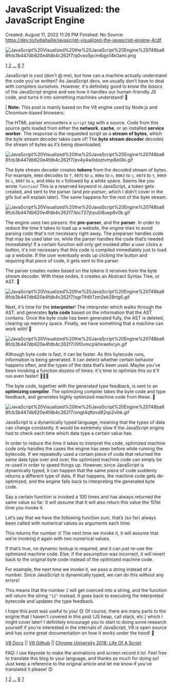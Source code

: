 # JavaScript Visualized: the JavaScript Engine

Created: August 11, 2022 11:26 PM
Finished: No
Source: https://dev.to/lydiahallie/javascript-visualized-the-javascript-engine-4cdf

![JavaScript%20Visualized%20the%20JavaScript%20Engine%20748ba68fcb3b447db620e4fdb4c262f7/q0vxo5pcm6qjo14k0ami.png](JavaScript%20Visualized%20the%20JavaScript%20Engine%20748ba68fcb3b447db620e4fdb4c262f7/q0vxo5pcm6qjo14k0ami.png)

[1](https://dev.to/lydiahallie/javascript-visualized-event-loop-3dif)    [2](https://dev.to/lydiahallie/javascript-visualized-hoisting-478h)    [...](https://dev.to/lydiahallie/javascript-visualized-scope-chain-13pd)       [6](https://dev.to/lydiahallie/javascript-visualized-generators-and-iterators-e36)    [7](https://dev.to/lydiahallie/javascript-visualized-promises-async-await-5gke)

JavaScript is cool (don't @ me), but how can a machine actually understand the code you've written? As JavaScript devs, we usually don't have to deal with compilers ourselves. However, it's definitely good to know *the basics* of the JavaScript engine and see how it handles our human-friendly JS code, and turns it into something machines understand! 🥳

| **Note:** This post is mainly based on the V8 engine used by Node.js and Chromium-based browsers.

The HTML parser encounters a `script` tag with a source. Code from this source gets loaded from either the **network**, **cache**, or an installed **service worker**. The response is the requested script as a **stream of bytes**, which the byte stream decoder takes care of! The **byte stream decoder** decodes the stream of bytes as it’s being downloaded.

![JavaScript%20Visualized%20the%20JavaScript%20Engine%20748ba68fcb3b447db620e4fdb4c262f7/pv4y4w0doztvmp8ei0ki.gif](JavaScript%20Visualized%20the%20JavaScript%20Engine%20748ba68fcb3b447db620e4fdb4c262f7/pv4y4w0doztvmp8ei0ki.gif)

The byte stream decoder creates **tokens** from the decoded stream of bytes. For example, `0066` decodes to `f`, `0075` to `u`, `006e` to `n`, `0063` to `c`, `0074` to `t`, `0069` to `i`, `006f` to `o`, and `006e` to `n` followed by a white space. Seems like you wrote `function`! This is a reserved keyword in JavaScript, a token gets created, and sent to the parser (and *pre-parser*, which I didn't cover in the gifs but will explain later). The same happens for the rest of the byte stream.

![JavaScript%20Visualized%20the%20JavaScript%20Engine%20748ba68fcb3b447db620e4fdb4c262f7/bic727jhzu0i8uep8v0k.gif](JavaScript%20Visualized%20the%20JavaScript%20Engine%20748ba68fcb3b447db620e4fdb4c262f7/bic727jhzu0i8uep8v0k.gif)

The engine uses two parsers: the **pre-parser**, and the **parser**. In order to reduce the time it takes to load up a website, the engine tries to avoid parsing code that's not necessary right away. The preparser handles code that may be used later on, while the parser handles the code that’s needed immediately! If a certain function will only get invoked after a user clicks a button, it's not necessary that this code is compiled immediately just to load up a website. If the user eventually ends up clicking the button and requiring that piece of code, it gets sent to the parser.

The parser creates nodes based on the tokens it receives from the byte stream decoder. With these nodes, it creates an Abstract Syntax Tree, or AST. 🌳

![JavaScript%20Visualized%20the%20JavaScript%20Engine%20748ba68fcb3b447db620e4fdb4c262f7/sgr7ih6t7zm2ek28rtg6.gif](JavaScript%20Visualized%20the%20JavaScript%20Engine%20748ba68fcb3b447db620e4fdb4c262f7/sgr7ih6t7zm2ek28rtg6.gif)

Next, it's time for the **interpreter**! The interpreter which walks through the AST, and generates **byte code** based on the information that the AST contains. Once the byte code has been generated fully, the AST is deleted, clearing up memory space. Finally, we have something that a machine can work with! 🎉

![JavaScript%20Visualized%20the%20JavaScript%20Engine%20748ba68fcb3b447db620e4fdb4c262f7/i5f0vmcjnkhireehicyn.gif](JavaScript%20Visualized%20the%20JavaScript%20Engine%20748ba68fcb3b447db620e4fdb4c262f7/i5f0vmcjnkhireehicyn.gif)

Although byte code is fast, it can be faster. As this bytecode runs, information is being generated. It can detect whether certain behavior happens often, and the types of the data that’s been used. Maybe you've been invoking a function dozens of times: it's time to optimize this so it'll run even faster! 🏃🏽‍♀️

The byte code, together with the generated type feedback, is sent to an **optimizing compiler**. The optimizing compiler takes the byte code and type feedback, and generates highly optimized machine code from these. 🚀

![JavaScript%20Visualized%20the%20JavaScript%20Engine%20748ba68fcb3b447db620e4fdb4c262f7/ongt4qftovd82sp2vihk.gif](JavaScript%20Visualized%20the%20JavaScript%20Engine%20748ba68fcb3b447db620e4fdb4c262f7/ongt4qftovd82sp2vihk.gif)

JavaScript is a dynamically typed language, meaning that the types of data can change constantly. It would be extremely slow if the JavaScript engine had to check each time which data type a certain value has.

In order to reduce the time it takes to interpret the code, optimized machine code only handles the cases the engine has seen before while running the bytecode. If we repeatedly used a certain piece of code that returned the *same* data type over and over, the optimized machine code can simply be re-used in order to speed things up. However, since JavaScript is dynamically typed, it can happen that the same piece of code suddenly returns a different type of data. If that happens, the machine code gets de-optimized, and the engine falls back to interpreting the generated byte code.

Say a certain function is invoked a 100 times and has always returned the same value so far. It will *assume* that it will also return this value the 101st time you invoke it.

Let’s say that we have the following function sum, that’s (so far) always been called with numerical values as arguments each time:

This returns the number `3`! The next time we invoke it, it will assume that we’re invoking it again with two numerical values.

If that’s true, no dynamic lookup is required, and it can just re-use the optimized machine code. Else, if the assumption was incorrect, it will revert back to the original byte code instead of the optimized machine code.

For example, the next time we invoke it, we pass a string instead of a number. Since JavaScript is dynamically typed, we can do this without any errors!

This means that the number `2` will get coerced into a string, and the function will return the string `"12"` instead. It goes back to executing the interpreted bytecode and updates the type feedback.

I hope this post was useful to you! 😊 Of course, there are many parts to the engine that I haven't covered in this post (JS heap, call stack, etc.) which I might cover later! I definitely encourage you to start to doing some research yourself if you're interested in the internals of JavaScript, V8 is open source and has some great documentation on how it works under the hood! 🤖

[V8 Docs](https://v8.dev/) || [V8 Github](https://github.com/v8/v8) || [Chrome University 2018: Life Of A Script](https://www.youtube.com/watch?v=voDhHPNMEzg&t=729s%3Cbr%3E%0A)

FAQ: I use Keynote to make the animations and screen record it lol. Feel free to translate this blog to your language, and thanks so much for doing so! Just keep a reference to the original article and let me know if you've translated it please! 😊

[1](https://dev.to/lydiahallie/javascript-visualized-event-loop-3dif)    [2](https://dev.to/lydiahallie/javascript-visualized-hoisting-478h)    [...](https://dev.to/lydiahallie/javascript-visualized-scope-chain-13pd)       [6](https://dev.to/lydiahallie/javascript-visualized-generators-and-iterators-e36)    [7](https://dev.to/lydiahallie/javascript-visualized-promises-async-await-5gke)